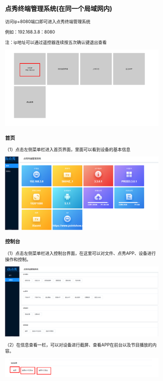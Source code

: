 ## 点秀终端管理系统(在同一个局域网内)

访问ip+8080端口即可进入点秀终端管理系统

例如：192.168.3.8：8080

注：ip地址可以通过遥控器连续按五次确认键退出查看

![avatar](../images/terminal/15.png)

### 首页

（1）点击左侧菜单栏进入首页界面，里面可以看到设备的基本信息

![avatar](../images/terminal/16.png)

### 控制台

（1）点击左侧菜单栏进入控制台界面，在这里可以对文件、点秀APP、设备进行操作和控制。

![avatar](../images/terminal/17.png)

（2）在信息查看一栏，可以对设备进行截屏、查看APP在前台以及节目播放的内容。

![avatar](../images/terminal/18.png)
